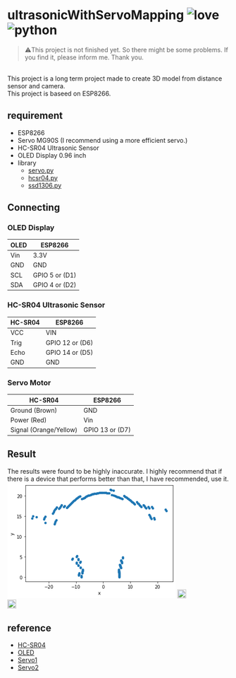 # ultrasonicWithServoMapping ![love](http://ForTheBadge.com/images/badges/built-with-love.svg) ![python](http://ForTheBadge.com/images/badges/made-with-python.svg)
> :warning:This project is not finished yet. So there might be some problems. If you find it, please inform me. Thank you.
<br>
This project is a long term project made to create 3D model from distance sensor and camera.
<br>
This project is baseed on ESP8266.

## requirement
- ESP8266
- Servo MG90S (I recommend using a more efficient servo.)
- HC-SR04 Ultrasonic Sensor
- OLED Display 0.96 inch
- library
  - [servo.py](https://github.com/pvanallen/esp32-getstarted/blob/master/examples/servo.py)
  - [hcsr04.py](https://raw.githubusercontent.com/RuiSantosdotme/Random-Nerd-Tutorials/master/Projects/ESP-MicroPython/HCSR04/hcsr04.py)
  - [ssd1306.py](https://raw.githubusercontent.com/RuiSantosdotme/ESP-MicroPython/master/code/Others/OLED/ssd1306.py)

## Connecting

### OLED Display
| OLED  | ESP8266 |
| ------------- | ------------- |
| Vin  | 3.3V  |
| GND  | GND  |
| SCL  | GPIO 5 or (D1)  |
| SDA  | GPIO 4 or (D2)  |

### HC-SR04 Ultrasonic Sensor
| HC-SR04  | ESP8266 |
| ------------- | ------------- |
| VCC  | VIN  |
| Trig  | GPIO 12 or (D6)  |
| Echo  | GPIO 14 or (D5)  |
| GND  | GND  |

### Servo Motor
| HC-SR04  | ESP8266 |
| ------------- | ------------- |
| Ground (Brown)  | GND  |
| Power (Red)  | Vin  |
| Signal (Orange/Yellow)  | GPIO 13 or (D7)  |

## Result
The results were found to be highly inaccurate. I highly recommend that if there is a device that performs better than that, I have recommended, use it.
<br>
![plot.png](./img/plot.png)
<img src="https://github.com/marshmeowllo/laughing-octo-tribble/blob/main/img/servo.gif" width="20%" height="20%">
<img src="https://github.com/marshmeowllo/laughing-octo-tribble/blob/main/img/oled.gif" width="20%" height="20%">

## reference

- [HC-SR04](https://randomnerdtutorials.com/micropython-hc-sr04-ultrasonic-esp32-esp8266/)
- [OLED](https://randomnerdtutorials.com/micropython-oled-display-esp32-esp8266/)
- [Servo1](http://techawarey.com/programming/micropython/servo-motor-control-using-micropython/)
- [Servo2](https://github.com/pvanallen/esp32-getstarted/blob/master/docs/servo.md)
